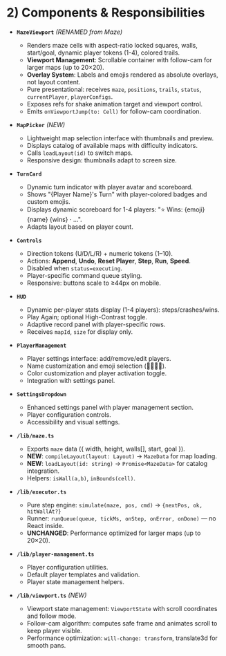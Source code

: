 # 2) Components & Responsibilities

* **`MazeViewport`** *(RENAMED from Maze)*
  * Renders maze cells with aspect-ratio locked squares, walls, start/goal, dynamic player tokens (1-4), colored trails.
  * **Viewport Management**: Scrollable container with follow-cam for larger maps (up to 20×20).
  * **Overlay System**: Labels and emojis rendered as absolute overlays, not layout content.
  * Pure presentational: receives `maze`, `positions`, `trails`, `status`, `currentPlayer`, `playerConfigs`.
  * Exposes refs for shake animation target and viewport control.
  * Emits `onViewportJump(to: Cell)` for follow-cam coordination.

* **`MapPicker`** *(NEW)*
  * Lightweight map selection interface with thumbnails and preview.
  * Displays catalog of available maps with difficulty indicators.
  * Calls `loadLayout(id)` to switch maps.
  * Responsive design: thumbnails adapt to screen size.

* **`TurnCard`**
  * Dynamic turn indicator with player avatar and scoreboard.
  * Shows "{Player Name}'s Turn" with player-colored badges and custom emojis.
  * Displays dynamic scoreboard for 1-4 players: "⭐ Wins: {emoji} {name} {wins} · ...".
  * Adapts layout based on player count.

* **`Controls`**
  * Direction tokens (U/D/L/R) + numeric tokens (1–10).
  * Actions: **Append**, **Undo**, **Reset Player**, **Step**, **Run**, **Speed**.
  * Disabled when `status=executing`.
  * Player-specific command queue styling.
  * Responsive: buttons scale to ≥44px on mobile.

* **`HUD`**
  * Dynamic per-player stats display (1-4 players): steps/crashes/wins.
  * Play Again; optional High-Contrast toggle.
  * Adaptive record panel with player-specific rows.
  * Receives `mapId`, `size` for display only.

* **`PlayerManagement`**
  * Player settings interface: add/remove/edit players.
  * Name customization and emoji selection (🐢🐰🦊🦁).
  * Color customization and player activation toggle.
  * Integration with settings panel.

* **`SettingsDropdown`**
  * Enhanced settings panel with player management section.
  * Player configuration controls.
  * Accessibility and visual settings.

* **`/lib/maze.ts`**
  * Exports `maze` data ({ width, height, walls\[], start, goal }).
  * **NEW**: `compileLayout(layout: Layout)` → `MazeData` for map loading.
  * **NEW**: `loadLayout(id: string)` → `Promise<MazeData>` for catalog integration.
  * Helpers: `isWall(a,b)`, `inBounds(cell)`.

* **`/lib/executor.ts`**
  * Pure step engine: `simulate(maze, pos, cmd)` → `{nextPos, ok, hitWallAt?}`
  * Runner: `runQueue(queue, tickMs, onStep, onError, onDone)` — no React inside.
  * **UNCHANGED**: Performance optimized for larger maps (up to 20×20).

* **`/lib/player-management.ts`**
  * Player configuration utilities.
  * Default player templates and validation.
  * Player state management helpers.

* **`/lib/viewport.ts`** *(NEW)*
  * Viewport state management: `ViewportState` with scroll coordinates and follow mode.
  * Follow-cam algorithm: computes safe frame and animates scroll to keep player visible.
  * Performance optimization: `will-change: transform`, translate3d for smooth pans.

